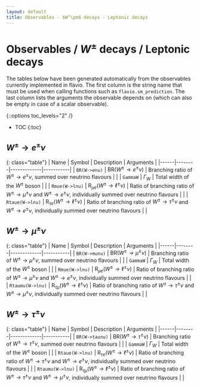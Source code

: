```yaml
---
layout: default
title: Observables - $W^\pm$ decays - Leptonic decays
---
```


# Observables / $W^\pm$ decays / Leptonic decays



The tables below have been generated automatically from the observables currently
implemented in flavio. The first column is the string name that must  be used
when calling functions such as `flavio.sm_prediction`. The last column lists
the arguments the observable depends on (which can also be empty in case of
a scalar observable).



{::options toc_levels="2" /}

* TOC
{:toc}

## $W^\pm\to  e^\pm\nu$

{: class="table"}
| Name | Symbol | Description | Arguments |
|------|--------|-------------|-----------|
| `BR(W->enu)` | $\text{BR}(W^\pm\to  e^\pm\nu)$ | Branching ratio of $W^\pm\to  e^\pm\nu$, summed over neutrino flavours |  |
| `GammaW` | $\Gamma_W$ | Total width of the $W^\pm$ boson |  |
| `Rmue(W->lnu)` | $\text{R}_{\mu  e}(W^\pm\to \ell^\pm\nu)$ | Ratio of branching ratio of $W^\pm\to \mu^\pm\nu$ and  $W^\pm\to  e^\pm\nu$, individually summed over neutrino flavours |  |
| `Rtaue(W->lnu)` | $\text{R}_{\tau  e}(W^\pm\to \ell^\pm\nu)$ | Ratio of branching ratio of $W^\pm\to \tau^\pm\nu$ and  $W^\pm\to  e^\pm\nu$, individually summed over neutrino flavours |  |


## $W^\pm\to \mu^\pm\nu$

{: class="table"}
| Name | Symbol | Description | Arguments |
|------|--------|-------------|-----------|
| `BR(W->munu)` | $\text{BR}(W^\pm\to \mu^\pm\nu)$ | Branching ratio of $W^\pm\to \mu^\pm\nu$, summed over neutrino flavours |  |
| `GammaW` | $\Gamma_W$ | Total width of the $W^\pm$ boson |  |
| `Rmue(W->lnu)` | $\text{R}_{\mu  e}(W^\pm\to \ell^\pm\nu)$ | Ratio of branching ratio of $W^\pm\to \mu^\pm\nu$ and  $W^\pm\to  e^\pm\nu$, individually summed over neutrino flavours |  |
| `Rtaumu(W->lnu)` | $\text{R}_{\tau \mu}(W^\pm\to \ell^\pm\nu)$ | Ratio of branching ratio of $W^\pm\to \tau^\pm\nu$ and  $W^\pm\to \mu^\pm\nu$, individually summed over neutrino flavours |  |


## $W^\pm\to \tau^\pm\nu$

{: class="table"}
| Name | Symbol | Description | Arguments |
|------|--------|-------------|-----------|
| `BR(W->taunu)` | $\text{BR}(W^\pm\to \tau^\pm\nu)$ | Branching ratio of $W^\pm\to \tau^\pm\nu$, summed over neutrino flavours |  |
| `GammaW` | $\Gamma_W$ | Total width of the $W^\pm$ boson |  |
| `Rtaue(W->lnu)` | $\text{R}_{\tau  e}(W^\pm\to \ell^\pm\nu)$ | Ratio of branching ratio of $W^\pm\to \tau^\pm\nu$ and  $W^\pm\to  e^\pm\nu$, individually summed over neutrino flavours |  |
| `Rtaumu(W->lnu)` | $\text{R}_{\tau \mu}(W^\pm\to \ell^\pm\nu)$ | Ratio of branching ratio of $W^\pm\to \tau^\pm\nu$ and  $W^\pm\to \mu^\pm\nu$, individually summed over neutrino flavours |  |


